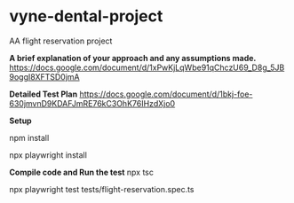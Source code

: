 # vyne-dental-project
AA flight reservation project

**A brief explanation of your approach and any assumptions made.**
https://docs.google.com/document/d/1xPwKjLqWbe91qChczU69_D8g_5JB9oggI8XFTSD0jmA

**Detailed Test Plan**
https://docs.google.com/document/d/1bkj-foe-630jmvnD9KDAFJmRE76kC3OhK76IHzdXjo0

**Setup**

npm install 

npx playwright install

**Compile code and Run the test**
npx tsc

npx playwright test tests/flight-reservation.spec.ts

